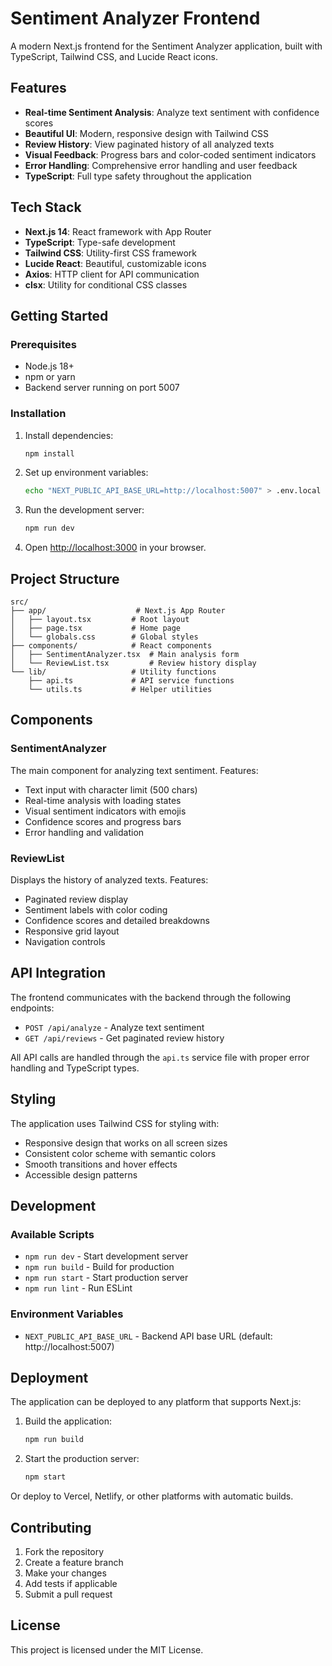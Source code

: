 # Sentiment Analyzer Frontend

A modern Next.js frontend for the Sentiment Analyzer application, built with TypeScript, Tailwind CSS, and Lucide React icons.

## Features

- **Real-time Sentiment Analysis**: Analyze text sentiment with confidence scores
- **Beautiful UI**: Modern, responsive design with Tailwind CSS
- **Review History**: View paginated history of all analyzed texts
- **Visual Feedback**: Progress bars and color-coded sentiment indicators
- **Error Handling**: Comprehensive error handling and user feedback
- **TypeScript**: Full type safety throughout the application

## Tech Stack

- **Next.js 14**: React framework with App Router
- **TypeScript**: Type-safe development
- **Tailwind CSS**: Utility-first CSS framework
- **Lucide React**: Beautiful, customizable icons
- **Axios**: HTTP client for API communication
- **clsx**: Utility for conditional CSS classes

## Getting Started

### Prerequisites

- Node.js 18+ 
- npm or yarn
- Backend server running on port 5007

### Installation

1. Install dependencies:
   ```bash
   npm install
   ```

2. Set up environment variables:
   ```bash
   echo "NEXT_PUBLIC_API_BASE_URL=http://localhost:5007" > .env.local
   ```

3. Run the development server:
   ```bash
   npm run dev
   ```

4. Open [http://localhost:3000](http://localhost:3000) in your browser.

## Project Structure

```
src/
├── app/                    # Next.js App Router
│   ├── layout.tsx         # Root layout
│   ├── page.tsx           # Home page
│   └── globals.css        # Global styles
├── components/            # React components
│   ├── SentimentAnalyzer.tsx  # Main analysis form
│   └── ReviewList.tsx         # Review history display
└── lib/                   # Utility functions
    ├── api.ts             # API service functions
    └── utils.ts           # Helper utilities
```

## Components

### SentimentAnalyzer
The main component for analyzing text sentiment. Features:
- Text input with character limit (500 chars)
- Real-time analysis with loading states
- Visual sentiment indicators with emojis
- Confidence scores and progress bars
- Error handling and validation

### ReviewList
Displays the history of analyzed texts. Features:
- Paginated review display
- Sentiment labels with color coding
- Confidence scores and detailed breakdowns
- Responsive grid layout
- Navigation controls

## API Integration

The frontend communicates with the backend through the following endpoints:

- `POST /api/analyze` - Analyze text sentiment
- `GET /api/reviews` - Get paginated review history

All API calls are handled through the `api.ts` service file with proper error handling and TypeScript types.

## Styling

The application uses Tailwind CSS for styling with:
- Responsive design that works on all screen sizes
- Consistent color scheme with semantic colors
- Smooth transitions and hover effects
- Accessible design patterns

## Development

### Available Scripts

- `npm run dev` - Start development server
- `npm run build` - Build for production
- `npm run start` - Start production server
- `npm run lint` - Run ESLint

### Environment Variables

- `NEXT_PUBLIC_API_BASE_URL` - Backend API base URL (default: http://localhost:5007)

## Deployment

The application can be deployed to any platform that supports Next.js:

1. Build the application:
   ```bash
   npm run build
   ```

2. Start the production server:
   ```bash
   npm start
   ```

Or deploy to Vercel, Netlify, or other platforms with automatic builds.

## Contributing

1. Fork the repository
2. Create a feature branch
3. Make your changes
4. Add tests if applicable
5. Submit a pull request

## License

This project is licensed under the MIT License.
